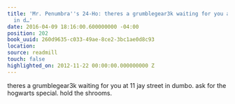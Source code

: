 ```yaml
---
title: 'Mr. Penumbra''s 24-Ho: theres a grumblegear3k waiting for you at 11 jay street
  in d…'
date: 2016-04-09 18:16:00.600000000 -04:00
position: 202
book_uuid: 260d9635-c033-49ae-8ce2-3bc1ae0d8c93
location: 
source: readmill
touch: false
highlighted_on: 2012-11-22 00:00:00.000000000 Z
---
```


theres a grumblegear3k waiting for you at 11 jay street in dumbo. ask for the hogwarts special. hold the shrooms.